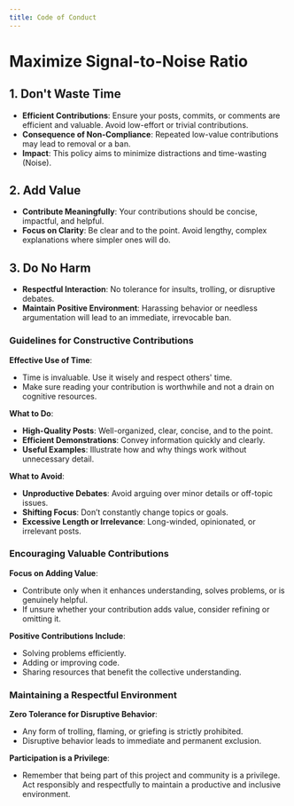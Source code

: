 ```yaml
---
title: Code of Conduct
---
```


# Maximize Signal-to-Noise Ratio

## 1. Don't Waste Time
- **Efficient Contributions**: Ensure your posts, commits, or comments are efficient and valuable. Avoid low-effort or trivial contributions.
- **Consequence of Non-Compliance**: Repeated low-value contributions may lead to removal or a ban.
- **Impact**: This policy aims to minimize distractions and time-wasting (Noise).

## 2. Add Value
- **Contribute Meaningfully**: Your contributions should be concise, impactful, and helpful.
- **Focus on Clarity**: Be clear and to the point. Avoid lengthy, complex explanations where simpler ones will do.

## 3. Do No Harm
- **Respectful Interaction**: No tolerance for insults, trolling, or disruptive debates.
- **Maintain Positive Environment**: Harassing behavior or needless argumentation will lead to an immediate, irrevocable ban.

### Guidelines for Constructive Contributions

**Effective Use of Time**:
- Time is invaluable. Use it wisely and respect others' time.
- Make sure reading your contribution is worthwhile and not a drain on cognitive resources.

**What to Do**:
- **High-Quality Posts**: Well-organized, clear, concise, and to the point.
- **Efficient Demonstrations**: Convey information quickly and clearly.
- **Useful Examples**: Illustrate how and why things work without unnecessary detail.

**What to Avoid**:
- **Unproductive Debates**: Avoid arguing over minor details or off-topic issues.
- **Shifting Focus**: Don’t constantly change topics or goals.
- **Excessive Length or Irrelevance**: Long-winded, opinionated, or irrelevant posts.

### Encouraging Valuable Contributions

**Focus on Adding Value**:
- Contribute only when it enhances understanding, solves problems, or is genuinely helpful.
- If unsure whether your contribution adds value, consider refining or omitting it.

**Positive Contributions Include**:
- Solving problems efficiently.
- Adding or improving code.
- Sharing resources that benefit the collective understanding.

### Maintaining a Respectful Environment

**Zero Tolerance for Disruptive Behavior**:
- Any form of trolling, flaming, or griefing is strictly prohibited.
- Disruptive behavior leads to immediate and permanent exclusion.

**Participation is a Privilege**:
- Remember that being part of this project and community is a privilege. Act responsibly and respectfully to maintain a productive and inclusive environment.
